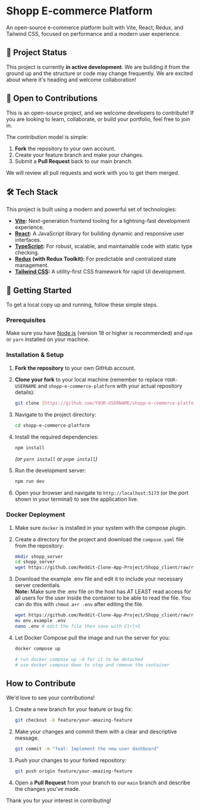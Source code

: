 # Shopp E-commerce Platform

An open-source e-commerce platform built with Vite, React, Redux, and Tailwind CSS, focused on performance and a modern user experience.

## 🚧 Project Status

This project is currently **in active development**. We are building it from the ground up and the structure or code may change frequently. We are excited about where it's heading and welcome collaboration!

## 🤝 Open to Contributions

This is an open-source project, and we welcome developers to contribute! If you are looking to learn, collaborate, or build your portfolio, feel free to join in.

The contribution model is simple:
1.  **Fork** the repository to your own account.
2.  Create your feature branch and make your changes.
3.  Submit a **Pull Request** back to our main branch.

We will review all pull requests and work with you to get them merged.

## 🛠️ Tech Stack

This project is built using a modern and powerful set of technologies:

* **[Vite](https://vitejs.dev/):** Next-generation frontend tooling for a lightning-fast development experience.
* **[React](https://reactjs.org/):** A JavaScript library for building dynamic and responsive user interfaces.
* **[TypeScript](https://www.typescriptlang.org/):** For robust, scalable, and maintainable code with static type checking.
* **[Redux](https://redux-toolkit.js.org/) (with Redux Toolkit):** For predictable and centralized state management.
* **[Tailwind CSS](https://tailwindcss.com/):** A utility-first CSS framework for rapid UI development.

## 🚀 Getting Started

To get a local copy up and running, follow these simple steps.

### Prerequisites

Make sure you have [Node.js](https://nodejs.org/) (version 18 or higher is recommended) and `npm` or `yarn` installed on your machine.

### Installation & Setup

1.  **Fork the repository** to your own GitHub account.

2.  **Clone your fork** to your local machine (remember to replace `YOUR-USERNAME` and `shopp-e-commerce-platform` with your actual repository details):
    ```sh
    git clone [https://github.com/YOUR-USERNAME/shopp-e-commerce-platform.git](https://github.com/YOUR-USERNAME/shopp-e-commerce-platform.git)
    ```

3.  Navigate to the project directory:
    ```sh
    cd shopp-e-commerce-platform
    ```

4.  Install the required dependencies:
    ```sh
    npm install
    ```
    *(or `yarn install` or `pnpm install`)*

5.  Run the development server:
    ```sh
    npm run dev
    ```

6.  Open your browser and navigate to `http://localhost:5173` (or the port shown in your terminal) to see the application live.

### Docker Deployment

1.  Make sure `docker` is installed in your system with the compose plugin.

2.  Create a directory for the project and download the `compose.yaml` file from the repository:
    ```sh
    mkdir shopp_server
    cd shopp_server
    wget https://github.com/Reddit-Clone-App-Project/Shopp_client/raw/refs/heads/main/compose.yaml
    ```

3.  Download the example .env file and edit it to include your necessary server credentials.\
    **Note:** Make sure the .env file on the host has AT LEAST read access for all users for the user inside the container to be able to read the file. You can do this with `chmod a+r .env` after editing the file.
    ```sh
    wget https://github.com/Reddit-Clone-App-Project/Shopp_client/raw/refs/heads/main/env.example
    mv env.example .env
    nano .env # edit the file then save with Ctrl+S
    ```

4.  Let Docker Compose pull the image and run the server for you:
    ```sh
    docker compose up

    # run docker compose up -d for it to be detached
    # use docker compose down to stop and remove the container
    ```

## How to Contribute

We'd love to see your contributions!

1.  Create a new branch for your feature or bug fix:
    ```sh
    git checkout -b feature/your-amazing-feature
    ```
2.  Make your changes and commit them with a clear and descriptive message.
    ```sh
    git commit -m "feat: Implement the new user dashboard"
    ```
3.  Push your changes to your forked repository:
    ```sh
    git push origin feature/your-amazing-feature
    ```
4.  Open a **Pull Request** from your branch to our `main` branch and describe the changes you've made.

Thank you for your interest in contributing!
